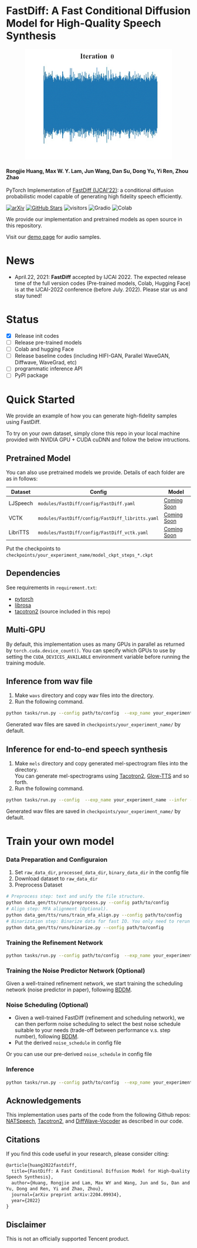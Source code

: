 # FastDiff: A Fast Conditional Diffusion Model for High-Quality Speech Synthesis

<div align=center> <img src="assets/Demo.gif" alt="drawing" style="width:400px; "/> </div>


#### Rongjie Huang, Max W. Y. Lam, Jun Wang, Dan Su, Dong Yu, Yi Ren, Zhou Zhao

PyTorch Implementation of [FastDiff (IJCAI'22)](https://arxiv.org/abs/2204.09934): a conditional diffusion probabilistic model capable of generating high fidelity speech efficiently.

[![arXiv](https://img.shields.io/badge/arXiv-Paper-<COLOR>.svg)](https://arxiv.org/abs/2204.09934)
[![GitHub Stars](https://img.shields.io/github/stars/Rongjiehuang/FastDiff?style=social)](https://github.com/Rongjiehuang/FastDiff)
![visitors](https://visitor-badge.glitch.me/badge?page_id=Rongjiehuang/FastDiff)
![Gradio](https://img.shields.io/badge/%F0%9F%A4%97%20Hugging%20Face-Spaces-blue)
![Colab](https://colab.research.google.com/assets/colab-badge.svg)

We provide our implementation and pretrained models as open source in this repository.

Visit our [demo page](https://fastdiff.github.io/) for audio samples.

# News
- April.22, 2021: **FastDiff** accepted by IJCAI 2022. The expected release time of the full version codes (Pre-trained models, Colab, Hugging Face) is at the IJCAI-2022 conference (before July. 2022). Please star us and stay tuned! 

# Status
- [x] Release init codes
- [ ] Release pre-trained models
- [ ] Colab and hugging Face
- [ ] Release baseline codes (including HIFI-GAN, Parallel WaveGAN, Diffwave, WaveGrad, etc)
- [ ] programmatic inference API
- [ ] PyPI package

# Quick Started
We provide an example of how you can generate high-fidelity samples using FastDiff.

To try on your own dataset, simply clone this repo in your local machine provided with NVIDIA GPU + CUDA cuDNN and follow the below intructions.

## Pretrained Model

You can also use pretrained models we provide.
Details of each folder are as in follows:

| Dataset  | Config                                         | Model            | 
|----------|------------------------------------------------|------------------|
| LJSpeech | `modules/FastDiff/config/FastDiff.yaml`          | [Coming  Soon]() |
| VCTK     | `modules/FastDiff/config/FastDiff_libritts.yaml` | [Coming  Soon]() |
| LibriTTS | `modules/FastDiff/config/FastDiff_vctk.yaml`     | [Coming  Soon]() |

Put the checkpoints to `checkpoints/your_experiment_name/model_ckpt_steps_*.ckpt`

## Dependencies
See requirements in `requirement.txt`:
- [pytorch](https://github.com/pytorch/pytorch)
- [librosa](https://github.com/librosa/librosa)
- [tacotron2](https://github.com/NVIDIA/tacotron2) (source included in this repo)

## Multi-GPU
By default, this implementation uses as many GPUs in parallel as returned by `torch.cuda.device_count()`. 
You can specify which GPUs to use by setting the `CUDA_DEVICES_AVAILABLE` environment variable before running the training module.

## Inference from wav file
1. Make `wavs` directory and copy wav files into the directory.
2. Run the following command.
```bash
python tasks/run.py --config path/to/config  --exp_name your_experiment_name --infer --hparams='test_input_dir=wavs'
```

Generated wav files are saved in `checkpoints/your_experiment_name/` by default.<br>

## Inference for end-to-end speech synthesis
1. Make `mels` directory and copy generated mel-spectrogram files into the directory.<br>
You can generate mel-spectrograms using [Tacotron2](https://github.com/NVIDIA/tacotron2), 
[Glow-TTS](https://github.com/jaywalnut310/glow-tts) and so forth.
2. Run the following command.
```bash
python tasks/run.py --config  --exp_name your_experiment_name --infer --hparams='test_mel_dir=mels,use_wav=False'
```
Generated wav files are saved in `checkpoints/your_experiment_name/` by default.<br>


# Train your own model

### Data Preparation and Configuraion ##
1. Set `raw_data_dir`, `processed_data_dir`, `binary_data_dir` in the config file
2. Download dataset to `raw_data_dir`
3. Preprocess Dataset 
```bash
# Preprocess step: text and unify the file structure.
python data_gen/tts/runs/preprocess.py --config path/to/config
# Align step: MFA alignment (Optional).
python data_gen/tts/runs/train_mfa_align.py --config path/to/config
# Binarization step: Binarize data for fast IO. You only need to rerun this line when running different task if you have `preprocess`ed and `align`ed the dataset before.
python data_gen/tts/runs/binarize.py --config path/to/config
```

### Training the Refinement Network
```bash
python tasks/run.py --config path/to/config  --exp_name your_experiment_name --reset
```

### Training the Noise Predictor Network (Optional)
Given a well-trained refinement network, we start training the scheduling network (noise predictor in paper), following [BDDM](https://github.com/tencent-ailab/bddm).

### Noise Scheduling (Optional)
- Given a well-trained FastDiff (refinement and scheduling network), we can then perform noise scheduling to select the best noise schedule suitable to your needs (trade-off between performance v.s. step number), following [BDDM](https://github.com/tencent-ailab/bddm). 
- Put the derived `noise_schedule` in config file

Or you can use our pre-derived `noise_schedule` in config file

### Inference

```bash
python tasks/run.py --config path/to/config  --exp_name your_experiment_name --infer
```


## Acknowledgements
This implementation uses parts of the code from the following Github repos:
[NATSpeech](https://github.com/NATSpeech/NATSpeech),
[Tacotron2](https://github.com/NVIDIA/tacotron2), and
[DiffWave-Vocoder](https://github.com/philsyn/DiffWave-Vocoder)
as described in our code.

## Citations ##
If you find this code useful in your research, please consider citing:
```
@article{huang2022fastdiff,
  title={FastDiff: A Fast Conditional Diffusion Model for High-Quality Speech Synthesis},
  author={Huang, Rongjie and Lam, Max WY and Wang, Jun and Su, Dan and Yu, Dong and Ren, Yi and Zhao, Zhou},
  journal={arXiv preprint arXiv:2204.09934},
  year={2022}
}
```

## Disclaimer ##
This is not an officially supported Tencent product.

